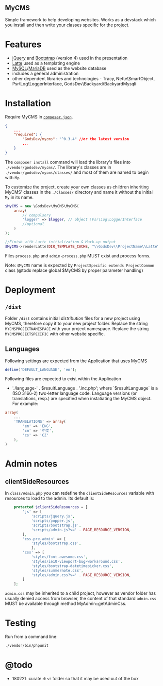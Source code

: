 MyCMS
-----

Simple framework to help developing websites. Works as a devstack which you install and then write your classes specific for the project.

# Features
- [jQuery](https://jquery.org/) and [Bootstrap](https://getbootstrap.com/docs/4.0/components/) (version 4) used in the presentation
- [Latte](http://latte.nette.org/) used as a templating engine
- [MySQL](https://dev.mysql.com/)/[MariaDB](http://mariadb.com) used as the website database
- includes a general administration
- other dependent libraries and technologies - Tracy, Nette\SmartObject, Psr\Log\LoggerInterface, GodsDev\Backyard\BackyardMysqli

# Installation
Require MyCMS in [`composer.json`](https://getcomposer.org/).
```json
{
    ...
    "required": {
        "GodsDev/mycms": "^0.3.4" //or the latest version
        ...
    }
}
```
The `composer install` command will load the library's files into `./vendor/godsdev/mycms/`. The library's classes are in `./vendor/godsdev/mycms/classes/` and most of them are named to begin with `My`.

To customize the project, create your own classes as children inheriting MyCMS' classes in the `./classes/` directory and name it without the initial `My` in its name.  

```php
$MyCMS = new \GodsDev\MyCMS\MyCMS(
    array(
        // compulsory
        'logger' => $logger, // object \Psr\Log\LoggerInterface
        //optional
    )
);

//Finish with Latte initialization & Mark-up output
$MyCMS->renderLatte(DIR_TEMPLATE_CACHE, "\\GodsDev\\ProjectName\\Latte\\CustomFilters::common", $params);
```

Files `process.php` and `admin-process.php` MUST exist and process forms.

Note: `$MyCMS` name is expected by `ProjectSpecific extends ProjectCommon` class (@todo replace global $MyCMS by proper parameter handling)

# Deployment
## `/dist`
Folder `/dist` contains initial *distribution* files for a new project using MyCMS, therefore copy it to your new project folder.
Replace the string `MYCMSPROJECTNAMESPACE` with your project namespace.
Replace the string `MYCMSPROJECTSPECIFIC` with other website specific.

## Languages
Following settings are expected from the Application that uses MyCMS
```php
define('DEFAULT_LANGUAGE', 'en');
```
Following files are expected to exist within the Application
* './language-' . $resultLanguage . '.inc.php';
where `$resultLanguage` is a (ISO 3166-2) two-letter language code.
Language versions (or translations, resp.) are specified when instatiating the MyCMS object. For example:
```php
array(
    ...
    'TRANSLATIONS' => array(
        'en' => 'ENG',
        'cn' => '中文',
        'cs' => 'CZ'
    ),
)
```

# Admin notes
## clientSideResources
In `class/Admin.php` you can redefine the `clientSideResources` variable with resources to load to the admin. Its default is:
```php
    protected $clientSideResources = [
        'js' => [
            'scripts/jquery.js',
            'scripts/popper.js',
            'scripts/bootstrap.js',
            'scripts/admin.js?v=' . PAGE_RESOURCE_VERSION,
        ],
        'css-pre-admin' => [
            'styles/bootstrap.css',
            ],
        'css' => [
            'styles/font-awesome.css',
            'styles/ie10-viewport-bug-workaround.css',
            'styles/bootstrap-datetimepicker.css',
            'styles/summernote.css',
            'styles/admin.css?v=' . PAGE_RESOURCE_VERSION,
        ]
    ];
```

`admin.css` may be inherited to a child project, however as vendor folder has usually denied access from browser, the content of that standard `admin.css` MUST be available through method MyAdmin::getAdminCss.

# Testing

Run from a command line:
```sh
./vendor/bin/phpunit
```

# @todo
* 180221: curate `dist` folder so that it may be used out of the box
